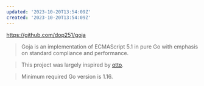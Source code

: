```yaml
---
updated: '2023-10-20T13:54:09Z'
created: '2023-10-20T13:54:09Z'
---
```

https://github.com/dop251/goja

> Goja is an implementation of ECMAScript 5.1 in pure Go with emphasis on standard compliance and performance.

> This project was largely inspired by [otto](https://github.com/robertkrimen/otto).

> Minimum required Go version is 1.16.